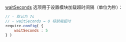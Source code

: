 [waitSeconds](http://requirejs.org/docs/api.html#config-waitSeconds) 选项用于设置模块加载超时间隔（单位为秒）：

```js
// - 默认为 7s
// - waitSeconds = 0 将禁用超时
require.config( {
    waitSeconds : 5
} )
```
